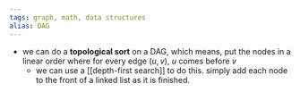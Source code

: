 ```yaml
---
tags: graph, math, data structures
alias: DAG
---
```


- we can do a **topological sort** on a DAG, which means, put the nodes in a linear order where for every edge $(u,v)$, $u$ comes before $v$
	- we can use a [[depth-first search]] to do this. simply add each node to the front of a linked list as it is finished.